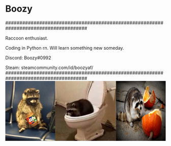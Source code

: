 # Boozy
#####################################################################################

Raccoon enthusiast.

Coding in Python rn. Will learn something new someday.

Discord: Boozy#0992


Steam: steamcommunity.com/id/boozyaf/
#####################################################################################
![](showcase.jpg)
